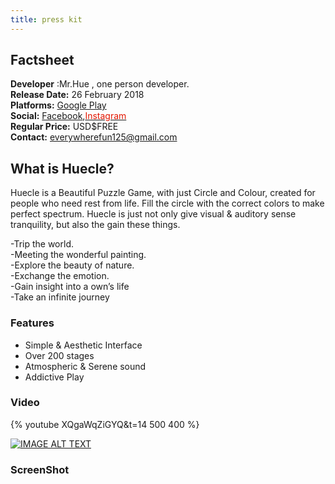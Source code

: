 ```yaml
---
title: press kit
---
```


## Factsheet
**Developer** :Mr.Hue , one person developer. <br />
**Release Date:** 26 February 2018 <br />
**Platforms:** <A href="https://play.google.com/store/apps/details?id=com.MrHue.Huecle">Google Play</A> <br />
**Social:** <A href="https://www.facebook.com/MrHue-596300167373488/">Facebook</A>,<A href="https://www.instagram.com/mr.hue_official/"><FONT color=#e31600>Instagram</FONT></A> <br />
**Regular Price:** USD$FREE <br />
**Contact:** everywherefun125@gmail.com

## What is Huecle?
Huecle is a Beautiful Puzzle Game, with just Circle and Colour, created for people who need rest from life.
Fill the circle with the correct colors to make perfect spectrum.
Huecle is just not only give visual & auditory sense tranquility, but also the gain these things.

-Trip the world. <br />
-Meeting the wonderful painting. <br />
-Explore the beauty of nature. <br />
-Exchange the emotion. <br />
-Gain insight into a own’s life <br />
-Take an infinite journey 


### Features
- Simple & Aesthetic Interface
- Over 200 stages
- Atmospheric & Serene sound
- Addictive Play


### Video
{% youtube XQgaWqZiGYQ&t=14 500 400 %}

[![IMAGE ALT TEXT](http://img.youtube.com/vi/XQgaWqZiGYQ&t=14s/0.jpg)](http://www.youtube.com/watch?v=XQgaWqZiGYQ&t=14s "Video Title")
### ScreenShot

